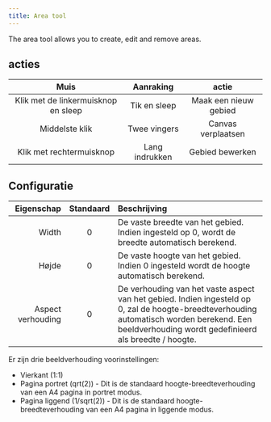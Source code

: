 ```yaml
---
title: Area tool
---
```


The area tool allows you to create, edit and remove areas.

## acties

|                 Muis                |    Aanraking   |         actie         |
| :---------------------------------: | :------------: | :-------------------: |
| Klik met de linkermuisknop en sleep |  Tik en sleep  | Maak een nieuw gebied |
|            Middelste klik           |  Twee vingers  |   Canvas verplaatsen  |
|       Klik met rechtermuisknop      | Lang indrukken |    Gebied bewerken    |

## Configuratie

|        Eigenschap | Standaard | Beschrijving                                                                                                                                                                                                                                        |
| ----------------: | :-------: | :-------------------------------------------------------------------------------------------------------------------------------------------------------------------------------------------------------------------------------------------------- |
|             Width |     0     | De vaste breedte van het gebied. Indien ingesteld op 0, wordt de breedte automatisch berekend.                                                                                                                      |
|             Højde |     0     | De vaste hoogte van het gebied. Indien 0 ingesteld wordt de hoogte automatisch berekend.                                                                                                                            |
| Aspect verhouding |     0     | De verhouding van het vaste aspect van het gebied. Indien ingesteld op 0, zal de hoogte-breedteverhouding automatisch worden berekend. Een beeldverhouding wordt gedefinieerd als breedte / hoogte. |

Er zijn drie beeldverhouding voorinstellingen:

- Vierkant (1:1)
- Pagina portret (qrt(2)) - Dit is de standaard hoogte-breedteverhouding van een A4 pagina in portret modus.
- Pagina liggend (1/sqrt(2)) - Dit is de standaard hoogte-breedteverhouding van een A4 pagina in liggende modus.
